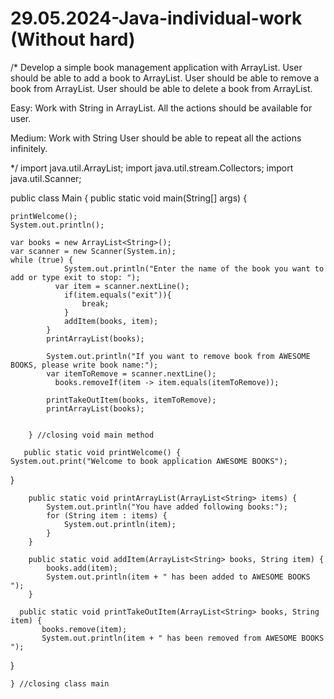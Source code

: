 # 29.05.2024-Java-individual-work (Without hard)


/*
Develop a simple book management application with ArrayList.
User should be able to add a book to ArrayList.
User should be able to remove a book from ArrayList.
User should be able to delete a book from ArrayList.

Easy: Work with String in ArrayList. All the actions should be available for user.

Medium: Work with String User should be able to repeat all the actions infinitely.

*/
import java.util.ArrayList;
import java.util.stream.Collectors;
import java.util.Scanner;


public class Main {
  public static void main(String[] args) {
    
    printWelcome();
    System.out.println(); 
    
    var books = new ArrayList<String>();
    var scanner = new Scanner(System.in);
    while (true) {
                System.out.println("Enter the name of the book you want to add or type exit to stop: ");
              var item = scanner.nextLine(); 
                if(item.equals("exit")){
                    break;
                }
                addItem(books, item);
            }
            printArrayList(books);

            System.out.println("If you want to remove book from AWESOME BOOKS, please write book name:");
            var itemToRemove = scanner.nextLine(); 
              books.removeIf(item -> item.equals(itemToRemove));

            printTakeOutItem(books, itemToRemove); 
            printArrayList(books);

  
        } //closing void main method

       public static void printWelcome() {
    System.out.print("Welcome to book application AWESOME BOOKS");  
  }
  
        public static void printArrayList(ArrayList<String> items) {
            System.out.println("You have added following books:");
            for (String item : items) {
                System.out.println(item);
            }
        }

        public static void addItem(ArrayList<String> books, String item) {
            books.add(item); 
            System.out.println(item + " has been added to AWESOME BOOKS "); 
        }

      public static void printTakeOutItem(ArrayList<String> books, String item) {
           books.remove(item);
           System.out.println(item + " has been removed from AWESOME BOOKS "); 
  }
  
    } //closing class main 
    
